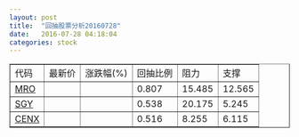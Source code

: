 ```yaml
---
layout: post
title:  "回抽股票分析20160728"
date:   2016-07-28 04:18:04
categories: stock
---
```

<script type="text/javascript">
var stockList = []
stockList.push('gb_mro');
stockList.push('gb_sgy');
stockList.push('gb_cenx');
</script>
<table border="1">
 <tr>
 <td>代码</td>
 <td>最新价</td>
 <td>涨跌幅(%)</td>
 <td>回抽比例</td>
 <td>阻力</td>
 <td>支撑</td>
</tr>
  <tr id="mro">
  <td><a href="http://stock.finance.sina.com.cn/usstock/quotes/MRO.html" target="_blank">MRO</a></td><td></td><td></td><td>0.807</td><td>15.485</td><td>12.565</td></tr>
  <tr id="sgy">
  <td><a href="http://stock.finance.sina.com.cn/usstock/quotes/SGY.html" target="_blank">SGY</a></td><td></td><td></td><td>0.538</td><td>20.175</td><td>5.245</td></tr>
  <tr id="cenx">
  <td><a href="http://stock.finance.sina.com.cn/usstock/quotes/CENX.html" target="_blank">CENX</a></td><td></td><td></td><td>0.516</td><td>8.255</td><td>6.115</td></tr>
</table>
